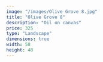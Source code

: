 ```yaml
---
image: "/images/Olive Grove 8.jpg"
title: "Olive Grove 8"
description: "Oil on canvas"
price: 325
type: "Landscape"
dimensions: true
width: 58
height: 48
---
```

